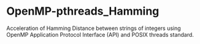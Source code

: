 # OpenMP-pthreads_Hamming

Acceleration of Hamming Distance between strings of integers using OpenMP Application Protocol Interface (API) and POSIX threads standard.
